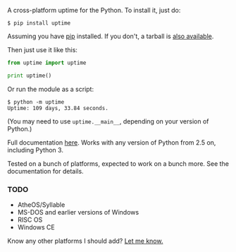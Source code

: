 A cross-platform uptime for the Python. To install it, just do:

```
$ pip install uptime
```

Assuming you have [pip](http://www.pip-installer.org/) installed. If you don't, a tarball is [also available](http://pypi.python.org/pypi/uptime/).

Then just use it like this:

```python
from uptime import uptime

print uptime()
```

Or run the module as a script:

```
$ python -m uptime
Uptime: 109 days, 33.84 seconds.
```

(You may need to use `uptime.__main__`, depending on your version of Python.)

Full documentation [here](http://packages.python.org/uptime/). Works with any version of Python from 2.5 on, including Python 3.

Tested on a bunch of platforms, expected to work on a bunch more. See the documentation for details.

### TODO

+ AtheOS/Syllable
+ MS-DOS and earlier versions of Windows
+ RISC OS
+ Windows CE

Know any other platforms I should add? [Let me know.](https://github.com/Cairnarvon/uptime/issues)
